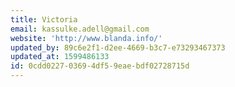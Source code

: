 ```yaml
---
title: Victoria
email: kassulke.adell@gmail.com
website: 'http://www.blanda.info/'
updated_by: 89c6e2f1-d2ee-4669-b3c7-e73293467373
updated_at: 1599486133
id: 0cdd0227-0369-4df5-9eae-bdf02728715d
---
```

